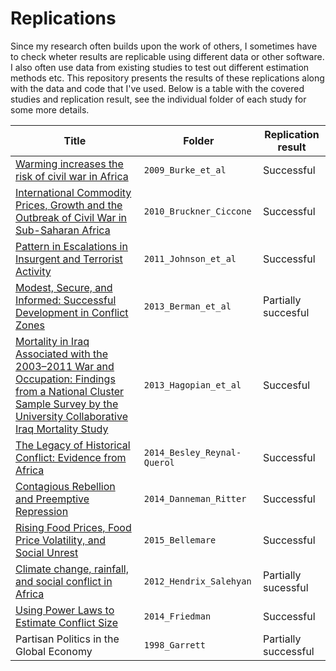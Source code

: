 # Replications

Since my research often builds upon the work of others, I sometimes have to check wheter results are replicable using different data or other software. 
I also often use data from existing studies to test out different estimation methods etc. 
This repository presents the results of these replications along with the data and code that I've used. 
Below is a table with the covered studies and replication result, see the individual folder of each study for some more details. 


Title | Folder | Replication result
---|---------|-------
[Warming increases the risk of civil war in Africa](http://www.pnas.org/content/106/49/20670)|`2009_Burke_et_al`|Successful
[International Commodity Prices, Growth and the Outbreak of Civil War in Sub-Saharan Africa](http://onlinelibrary.wiley.com/doi/10.1111/j.1468-0297.2010.02353.x/abstract)|`2010_Bruckner_Ciccone`|Successful
[Pattern in Escalations in Insurgent and Terrorist Activity](http://www.sciencemag.org/content/333/6038/81.abstract)|`2011_Johnson_et_al`|Successful
[Modest, Secure, and Informed: Successful Development in Conflict Zones](https://www.aeaweb.org/articles.php?doi=10.1257/aer.103.3.512)|`2013_Berman_et_al`|Partially succesful
[Mortality in Iraq Associated with the 2003–2011 War and Occupation: Findings from a National Cluster Sample Survey by the University Collaborative Iraq Mortality Study](http://www.plosmedicine.org/article/info%3Adoi%2F10.1371%2Fjournal.pmed.1001533)|`2013_Hagopian_et_al`|Succesful
[The Legacy of Historical Conflict: Evidence from Africa](http://dx.doi.org/10.1017/S0003055414000161)|`2014_Besley_Reynal-Querol`|Successful
[Contagious Rebellion and Preemptive Repression](http://jcr.sagepub.com/content/58/2/254.abstract)|`2014_Danneman_Ritter`| Successful
[Rising Food Prices, Food Price Volatility, and Social Unrest](http://ajae.oxfordjournals.org/content/97/1/1) | `2015_Bellemare` | Successful
[Climate change, rainfall, and social conflict in Africa](http://jpr.sagepub.com/content/49/1/35.abstract) | `2012_Hendrix_Salehyan` | Partially sucessful
[Using Power Laws to Estimate Conflict Size](http://jcr.sagepub.com/content/59/7/1216) | `2014_Friedman` | Successful
Partisan Politics in the Global Economy | `1998_Garrett` | Partially successful




